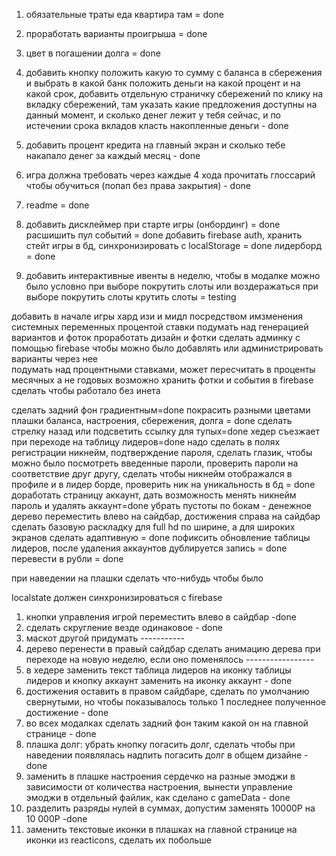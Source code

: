 1. обязательные траты еда квартира там = done
2. проработать варианты проигрыша = done
3. цвет в погашении долга  = done
4. добавить кнопку положить какую то сумму с баланса в сбережения и выбрать в какой банк положить деньги на какой процент и на какой срок, добавить отдельную страничку сбережений по клику на вкладку сбережений, там указать какие предложения доступны на данный момент, и сколько денег лежит у тебя сейчас, и по истечении срока вкладов класть накопленные деньги - done
5. добавить процент кредита на главный экран и сколько тебе накапало денег за каждый месяц - done
7. игра должна требовать через каждые 4 хода прочитать глоссарий чтобы обучиться (попап без права закрытия) - done
6. readme = done
9. добавить дисклеймер при старте игры (онбординг) = done 
расшишить пул событий = done
добавить firebase auth, хранить стейт игры в бд, синхронизировать с localStorage = done
лидерборд = done

8. добавить интерактивные ивенты в неделю, чтобы в модалке можно было условно при выборе покрутить слоты или воздеражаться при выборе покрутить слоты крутить слоты = testing


добавить в начале игры хард изи и мидл посредством имзменения системных переменных процентой ставки
подумать над генерацией вариантов и фоток
проработать дизайн и фотки
сделать админку с помощью firebase чтобы можно было добавлять или администрировать варианты через нее   
подумать над процентными ставками, может пересчитать в проценты месячных а не годовых
возможно хранить фотки и события в firebase
сделать чтобы работало без инета


сделать задний фон градиентным=done 
покрасить разными цветами плашки баланса, настроения, сбережения, долга = done
сделать стрелку назад или подсветить ссылку для тупых=done
хедер съезжает при переходе на таблицу лидеров=done
надо сделать в полях регистрации никнейм, подтверждение пароля, сделать глазик, чтобы можно было посмотреть введенные пароли, проверить пароли на соответствие друг другу, сделать чтобы никнейм отображался в профиле и в лидер борде, проверить ник на уникальность в бд = done
доработать страницу  аккаунт, дать возможность менять никнейм пароль и удалять аккаунт=done
убрать пустоты по бокам - денежное дерево переместить влево на сайдбар,  достижения справа на сайдбар   сделать базовую раскладку для full hd по ширине, а для широких экранов сделать адаптивную = done
пофиксить обновление таблицы лидеров, после удаления аккаунтов дублируется запись = done
перевести в рубли = done

при наведении на плашки сделать что-нибудь чтобы было   


localstate должен синхронизироваться с firebase

1. кнопки управления игрой переместить влево в сайдбар -done
2. сделать скругление  везде одинаковое - done
3. маскот другой придумать -----------
4. дерево перенести в правый сайдбар сделать анимацию дерева при переходе на новую неделю, если оно поменялось -----------------
5. в хедере заменить текст таблица лидеров на иконку таблицы лидеров и кнопку аккаунт заменить на иконку аккаунт - done
6. достижения оставить в правом сайдбаре, сделать по умолчанию свернутыми, но чтобы показывалось только 1 последнее полученное  достижение - done
7. во всех модалках сделать задний фон таким какой он на главной странице - done
8. плашка долг: убрать кнопку погасить долг, сделать чтобы при наведении появлялась  надпить погасить долг в общем дизайне - done
9. заменить в плашке настроения сердечко на разные эмоджи в зависимости от количества настроения, вынести управление эмоджи в отдельный файлик, как сделано с gameData - done
10. разделить разряды нулей в суммах, допустим заменять 10000Р на 10 000Р -done
11. заменить текстовые иконки в плашках на главной странице на иконки из reacticons, сделать их побольше